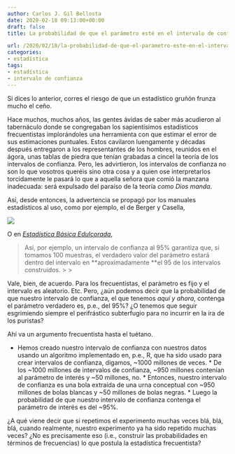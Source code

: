 ```yaml
---
author: Carlos J. Gil Bellosta
date: 2020-02-18 09:13:00+00:00
draft: false
title: La probabilidad de que el parámetro esté en el intervalo de confianza es .95

url: /2020/02/18/la-probabilidad-de-que-el-parametro-este-en-el-intervalo-de-confianza-es-95/
categories:
- estadística
tags:
- estadística
- intervalo de confianza
---
```





Si dices lo anterior, corres el riesgo de que un estadístico gruñón frunza mucho el ceño.







Hace muchos, muchos años, las gentes ávidas de saber más acudieron al tabernáculo donde se congregaban los sapientísimos estadísticos frecuentistas implorándoles una herramienta con que estimar el error de sus estimaciones puntuales. Estos cavilaron luengamente y décadas después entregaron a los representantes de los hombres, reunidos en el ágora, unas tablas de piedra que tenían grabadas a cincel la teoría de los intervalos de confianza. Pero, les advirtieron, los intervalos de confianza no son lo que vosotros queréis sino otra cosa y a quien ose interpretarlos torcidamente le pasará lo que a aquella señora que comió la manzana inadecuada: será expulsado del paraíso de la teoría _como Dios manda_.







Así, desde entonces, la advertencia se propagó por los manuales estadísticos al uso, como por ejemplo, el de Berger y Casella,





![](/wp-uploads/2020/02/beger_casella_ci.png)






O en _[Estadística Básica Edulcorada](https://bookdown.org/aquintela/EBE/intervalos-de-confianza.html#interpretacion)_,







<blockquote>Así, por ejemplo, un intervalo de confianza al 95% garantiza que, si tomamos 100 muestras, el verdadero valor del parámetro estará dentro del intervalo en **aproximadamente **el 95 de los intervalos construidos.
>
> </blockquote>







Vale, bien, de acuerdo. Para los frecuentistas, el parámetro es fijo y el intervalo es aleatorio. Etc. Pero, ¿aún podemos decir que la probabilidad de que nuestro intervalo de confianza, el que tenemos _aquí y ahora_, contenga el parámetro verdadero es, p.e., del 95%? ¿O tenemos que seguir esgrimiendo siempre el perifrástico subterfugio para no incurrir en la ira de los puristas?







Ahí va un argumento frecuentista hasta el tuétano.





  * Hemos creado nuestro intervalo de confianza con nuestros datos usando un algoritmo implementado en, p.e., R, que ha sido usado para crear intervalos de confianza, digamos, ~1000 millones de veces.  * De los ~1000 millones de intervalos de confianza, ~950 millones contenían al parámetro de interés y ~50 millones, no.  * Entonces, nuestro intervalo de confianza es una bola extraída de una urna conceptual con ~950 millones de bolas blancas y ~50 millones de bolas negras.  * Luego la probabilidad de que nuestro intervalo de confianza contenga el parámetro de interés es del ~95%.





¿A qué viene decir que si repetimos el experimento muchas veces blá, blá, blá, cuando realmente, nuestro experimento ya ha sido repetido muchas veces? ¿No es precisamente eso (i.e., construir las probabilidades en términos de frecuencias) lo que postula la estadística frecuentista?



